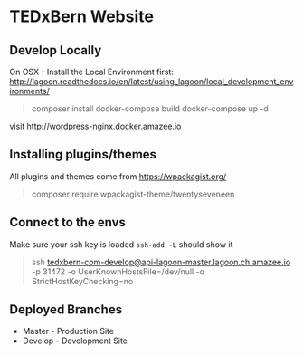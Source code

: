 # TEDxBern Website

## Develop Locally

On OSX - Install the Local Environment first: http://lagoon.readthedocs.io/en/latest/using_lagoon/local_development_environments/

> composer install
> docker-compose build
> docker-compose up -d

visit http://wordpress-nginx.docker.amazee.io

## Installing plugins/themes
All plugins and themes come from https://wpackagist.org/

> composer require wpackagist-theme/twentyseveneen

## Connect to the envs
Make sure your ssh key is loaded `ssh-add -L` should show it

> ssh tedxbern-com-develop@api-lagoon-master.lagoon.ch.amazee.io -p 31472 -o UserKnownHostsFile=/dev/null -o StrictHostKeyChecking=no

## Deployed Branches

- Master - Production Site
- Develop - Development Site
